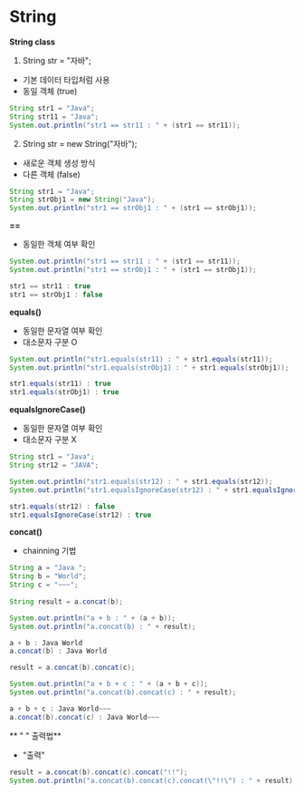 # String

**String class**
1. String str = "자바";
- 기본 데이터 타입처럼 사용
- 동일 객체 (true)
```java
String str1 = "Java";
String str11 = "Java";
System.out.println("str1 == str11 : " + (str1 == str11));
```

2. String str = new String("자바"); 
- 새로운 객체 생성 방식
- 다른 객체 (false)
```java
String str1 = "Java";
String strObj1 = new String("Java");
System.out.println("str1 == strObj1 : " + (str1 == strObj1));
```

**==**
- 동일한 객체 여부 확인
```java
System.out.println("str1 == str11 : " + (str1 == str11));
System.out.println("str1 == strObj1 : " + (str1 == strObj1));
```
```java
str1 == str11 : true
str1 == strObj1 : false
```

**equals()**
- 동일한 문자열 여부 확인
- 대소문자 구분 O
```java
System.out.println("str1.equals(str11) : " + str1.equals(str11));
System.out.println("str1.equals(strObj1) : " + str1.equals(strObj1));
```
```java
str1.equals(str11) : true
str1.equals(strObj1) : true
```

**equalsIgnoreCase()**
- 동일한 문자열 여부 확인
- 대소문자 구분 X
```java
String str1 = "Java";
String str12 = "JAVA";

System.out.println("str1.equals(str12) : " + str1.equals(str12));
System.out.println("str1.equalsIgnoreCase(str12) : " + str1.equalsIgnoreCase(str12));
```
```java
str1.equals(str12) : false
str1.equalsIgnoreCase(str12) : true
```

**concat()**
- chainning 기법
```java
String a = "Java ";
String b = "World";
String c = "~~~";
	
String result = a.concat(b);

System.out.println("a + b : " + (a + b));
System.out.println("a.concat(b) : " + result);
```
```java
a + b : Java World
a.concat(b) : Java World
```
```java
result = a.concat(b).concat(c);

System.out.println("a + b + c : " + (a + b + c));
System.out.println("a.concat(b).concat(c) : " + result);
```
```java
a + b + c : Java World~~~
a.concat(b).concat(c) : Java World~~~
```

** " " 출력법**
- \"출력\"
```java
result = a.concat(b).concat(c).concat("!!");
System.out.println("a.concat(b).concat(c).concat(\"!!\") : " + result);
```		






